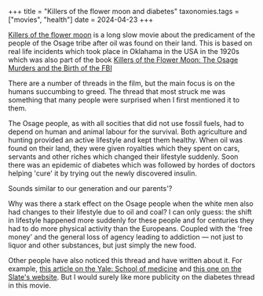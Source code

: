 +++
title = "Killers of the flower moon and diabetes"
taxonomies.tags = ["movies", "health"]
date = 2024-04-23
+++

[Killers of the flower
moon](https://en.wikipedia.org/wiki/Killers_of_the_Flower_Moon_(film)) is a long
slow movie about the predicament of the people of the Osage tribe after oil was
found on their land. This is based on real life incidents which took place in
Oklahama in the USA in the 1920s which was also part of the book [Killers of the
Flower Moon: The Osage Murders and the Birth of the
FBI](https://en.wikipedia.org/wiki/Killers_of_the_Flower_Moon_(book))

There are a number of threads in the film, but the main focus is on the humans
succumbing to greed. The thread that most struck me was something that many
people were surprised when I first mentioned it to them.

The Osage people, as with all socities that did not use fossil fuels, had to
depend on human and animal labour for the survival. Both agriculture and hunting
provided an active lifestyle and kept them healthy. When oil was found on their
land, they were given royalties which they spent on cars, servants and other
riches which changed their lifestyle suddenly. Soon there was an epidemic of
diabetes which was followed by hordes of doctors helping 'cure' it by trying out
the newly discovered insulin.

Sounds similar to our generation and our parents'?

Why was there a stark effect on the Osage people when the white men also had
changes to their lifestyle due to oil and coal? I can only guess: the shift in
lifestyle happened more suddenly for these people and for centuries they
had to do more physical activity than the Europeans.
Coupled with the 'free money' and the general loss of agency leading to addiction &mdash;
not just to liquor and other substances, but just simply the new food.

Other people have also noticed this thread and have written about it. For example,
[this article on the Yale: School of
medicine](https://medicine.yale.edu/news-article/what-the-killers-of-the-flower-moon-movie-teaches-us-about-historical-trauma-and-indigenous-health/)
and [this one on the Slate's
website](https://slate.com/culture/2023/10/killers-of-the-flower-moon-movie-mollie-burkhart-diabetes-indigenous-native-osage-history.html).
But I would surely like more publicity on the diabetes thread in this movie.
